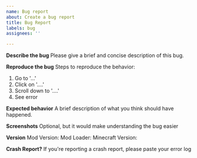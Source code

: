 ```yaml
---
name: Bug report
about: Create a bug report
title: Bug Report
labels: bug
assignees: ''

---
```


**Describe the bug**
Please give a brief and concise description of this bug.

**Reproduce the bug**
Steps to reproduce the behavior:
1. Go to '...'
2. Click on '....'
3. Scroll down to '....'
4. See error

**Expected behavior**
A brief description of what you think should have happened.

**Screenshots**
Optional, but it would make understanding the bug easier

**Version**
Mod Version:
Mod Loader:
Minecraft Version:

**Crash Report?**
If you're reporting a crash report, please paste your error log
